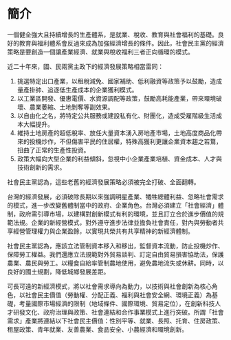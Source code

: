 # 簡介

一個健全強大且持續增長的生產體系，是就業、稅收、教育與社會福利的基礎。良好的教育與福利體系會反過來成為加強經濟增長的條件。因此，社會民主黨的經濟策略是要創造一個讓產業經濟、就業與稅收福利三者正向循環的模式。
 
近二十年來，國、民兩黨主政下的經濟發展策略相當雷同：

1. 挑選特定出口產業，以租稅減免、國家補助、低利融資等政策予以鼓勵，造成量產掛帥、追逐低生產成本的企業獲利模式。
2. 以工業區開發、優惠電價、水資源調配等政策，鼓勵高耗能產業，帶來環境破壞、農業萎縮、土地剝奪等副效果。
3. 以自由化之名，將特定公共服務或建設私有化、財團化，造成受雇階級生活成本大幅提升。
4. 維持土地房產的超低稅率、放任大量資本湧入房地產市場，土地高度商品化帶來的投機炒作，不但傷害平民的住居權，特殊高獲利更讓企業資本趨之若鶩，扭曲了正常的生產性投資。
5. 政策大幅向大型企業的利益傾斜，忽視中小企業產業培植、資金成本、人才與技術創新的需求。
 
社會民主黨認為，這些老舊的經濟發展策略必須被完全打破、全面翻轉。
 
台灣的經濟發展，必須破除長期以來強調明星產業、犧牲總體利益、忽略社會需求的模式，進一步改變舊體制當中的政府、企業角色。台灣必須建立「社會經濟」體制，政府需引導市場，以建構對創新模式有利的環境，並且訂立合於進步價值的規範法規。企業的新經營模式，對外遵守進步法律並擔負社會責任，對內與勞動者共享經營管理權力與企業盈餘，以實現共榮共有共享精神的新經濟體制。
 
社會民主黨認為，應該立法管制資本移入和移出，監督資本流動，防止投機炒作、保障勞工權益。我們還應立法規範對外貿易談判、訂定自由貿易損害協助法，保護農業、農民與勞工。以糧食自給率管制農地使用，避免農地流失或休耕。同時，以良好的國土規劃，降低城鄉發展差距。
 
可長可遠的新經濟模式，將以社會需求導向為動力，以技術與社會創新為核心角色，以社會民主價值（勞動權、分配正義、福利與社會安全網、環境正義）為基礎，考量國際市場經濟的限制（地域條件、國際環境、貿易定位），在創新科技人才研發文化、政府治理與政策、社會連結和合作事業模式上進行突破。所謂「社會需求」產業將連結以下社會民主價值：性別平等、就業、長照、托育、住房政策、租屋政策、青年就業、友善農業、食品安全、小農經濟和環境創新。
